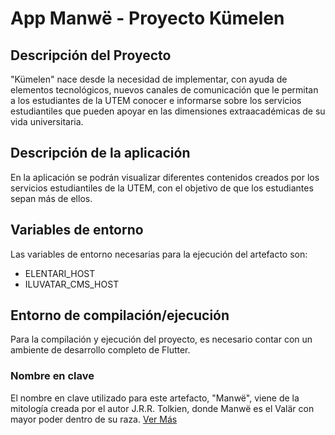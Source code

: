 # App Manwë - Proyecto Kümelen

## Descripción del Proyecto

"Kümelen" nace desde la necesidad de implementar, con ayuda de elementos tecnológicos, nuevos canales de comunicación
que le permitan a los estudiantes de la UTEM conocer e informarse sobre los servicios estudiantiles que pueden apoyar
en las dimensiones extraacadémicas de su vida universitaria.

## Descripción de la aplicación

En la aplicación se podrán visualizar diferentes contenidos creados por los servicios estudiantiles de la UTEM, con el
objetivo de que los estudiantes sepan más de ellos.

## Variables de entorno

Las variables de entorno necesarias para la ejecución del artefacto son:

- ELENTARI_HOST
- ILUVATAR_CMS_HOST

## Entorno de compilación/ejecución

Para la compilación y ejecución del proyecto, es necesario contar con un ambiente de desarrollo completo de Flutter.

### Nombre en clave

El nombre en clave utilizado para este artefacto, "Manwë", viene de la mitología creada por el autor J.R.R. Tolkien,
donde Manwë es el Valär con mayor poder dentro de su raza. [Ver Más](https://es.wikipedia.org/wiki/Manw%C3%AB)